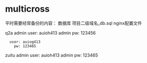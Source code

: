 multicross
==========

平时需要经常备份的内容：
    数据库  项目二级域名_db.sql
    nginx配置文件

q2a
    admin user: auioh413
    admin   pw: 123456

	  user: auiog413
 	    pw: 123465

zuitu
    admin user: auioh413
    admin   pw: 123465
